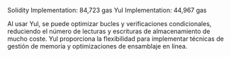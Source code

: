 
Solidity Implementation: 84,723 gas
Yul Implementation: 44,967 gas



Al usar Yul, se puede optimizar bucles y verificaciones condicionales, reduciendo el número de lecturas y escrituras de almacenamiento de mucho coste.
Yul proporciona la flexibilidad para implementar técnicas de gestión de memoria y optimizaciones de ensamblaje en línea.